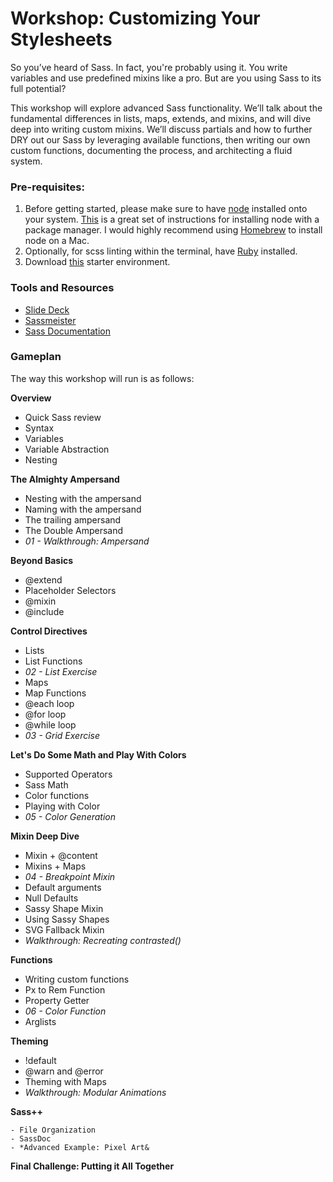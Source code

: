 # Workshop: Customizing Your Stylesheets

So you’ve heard of Sass. In fact, you're probably using it. You write variables and use predefined mixins like a pro. But are you using Sass to its full potential?

This workshop will explore advanced Sass functionality. We’ll talk about the fundamental differences in lists, maps, extends, and mixins, and will dive deep into writing custom mixins. We’ll discuss partials and how to further DRY out our Sass by leveraging available functions, then writing our own custom functions, documenting the process, and architecting a fluid system.

### Pre-requisites:

  1. Before getting started, please make sure to have [node](https://nodejs.org/download/) installed onto your system. [This](https://github.com/joyent/node/wiki/Installing-Node.js-via-package-manager#osx) is a great set of instructions for installing node with a package manager. I would highly recommend using [Homebrew](http://brew.sh) to install node on a Mac.
  2. Optionally, for scss linting within the terminal, have [Ruby](https://www.ruby-lang.org/en/documentation/installation/) installed.
  3. Download [this](https://github.com/una/gulp-starter-env) starter environment.

### Tools and Resources

- [Slide Deck](http://una.github.io/adv-sass-workshop/slides/)
- [Sassmeister](http://sassmeister.com/)
- [Sass Documentation](http://sass-lang.com/documentation/file.SASS_REFERENCE.html)

### Gameplan

The way this workshop will run is as follows:

**Overview**
  - Quick Sass review
  - Syntax
  - Variables
  - Variable Abstraction
  - Nesting

**The Almighty Ampersand**

  - Nesting with the ampersand
  - Naming with the ampersand
  - The trailing ampersand
  - The Double Ampersand
  - *01 - Walkthrough: Ampersand*

**Beyond Basics**

  - @extend
  - Placeholder Selectors
  - @mixin
  - @include

**Control Directives**

  - Lists
  - List Functions
  - *02 - List Exercise*
  - Maps
  - Map Functions
  - @each loop
  - @for loop
  - @while loop
  - *03 - Grid Exercise*


**Let's Do Some Math and Play With Colors**

  - Supported Operators
  - Sass Math
  - Color functions
  - Playing with Color
  - *05 - Color Generation*

**Mixin Deep Dive**

  - Mixin + @content
  - Mixins + Maps
  - *04 - Breakpoint Mixin*
  - Default arguments
  - Null Defaults
  - Sassy Shape Mixin
  - Using Sassy Shapes
  - SVG Fallback Mixin
  - *Walkthrough: Recreating contrasted()*

**Functions**
  - Writing custom functions
  - Px to Rem Function
  - Property Getter
  - *06 - Color Function*
  - Arglists

**Theming**

  - !default
  - @warn and @error
  - Theming with Maps
  - *Walkthrough: Modular Animations*

**Sass++**

    - File Organization
    - SassDoc
    - *Advanced Example: Pixel Art&

**Final Challenge: Putting it All Together**
